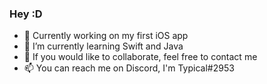 ### Hey :D
- 🔭 Currently working on my first iOS app
- 🌱 I’m currently learning Swift and Java
- 👯 If you would like to collaborate, feel free to contact me
- 📫 You can reach me on Discord, I'm Typical#2953

<!--
**Omar-M-Z/Omar-M-Z** is a ✨ _special_ ✨ repository because its `README.md` (this file) appears on your GitHub profile.

Here are some ideas to get you started:

- 🔭 I’m currently working on ...
- 🌱 I’m currently learning ...
- 👯 I’m looking to collaborate on ...
- 🤔 I’m looking for help with ...
- 💬 Ask me about ...
- 📫 How to reach me: ...
- 😄 Pronouns: ...
- ⚡ Fun fact: ...
-->
